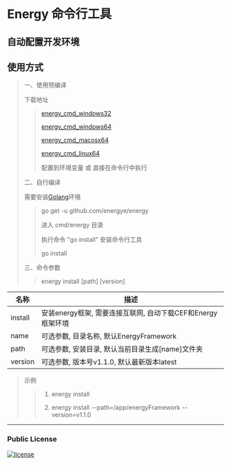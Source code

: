 # Energy 命令行工具
## 自动配置开发环境
## 使用方式
> 一、使用预编译
> 
> 下载地址
>> [energy_cmd_windows32](http://energy.yanghy.cn/download/energy_cmd_windows32.zip)
>>
>> [energy_cmd_windows64](http://energy.yanghy.cn/download/energy_cmd_windows64.zip)
>>
>> [energy_cmd_macosx64](http://energy.yanghy.cn/download/energy_cmd_macosx64.zip)
>>
>> [energy_cmd_linux64](http://energy.yanghy.cn/download/energy_cmd_linux64.zip)
>>
>> 配置到环境变量 或 直接在命令行中执行
> 
> 二、自行编译
>
> 需要安装[Golang](https://golang.google.cn/dl/)环境
>>go get -u github.com/energye/energy
>>
>> 进入 cmd/energy 目录
>> 
>> 执行命令 "go install" 安装命令行工具
>> 
>> go install
>>
>
> 三、命令参数
> 
>> energy install [path] [version]
>>

| 名称      | 描述                                      |
|---------|-----------------------------------------|
| install | 安装energy框架, 需要连接互联网, 自动下载CEF和Energy框架环境 |
| name    | 可选参数, 目录名称, 默认EnergyFramework                 |
| path    | 可选参数, 安装目录, 默认当前目录生成[name]文件夹           |
| version | 可选参数, 版本号v1.1.0, 默认最新版本latest           |

>示例
>> 1. energy install
>>
>> 2. energy install --path=/app/energyFramework --version=v1.1.0
>>
----
### Public License

[![license](https://img.shields.io/github/license/energye/energy.svg?logo=git&logoColor=green)](http://www.apache.org/licenses/LICENSE-2.0)
